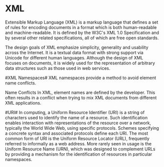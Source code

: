 # XML #
Extensible Markup Language (XML) is a markup language that defines a set of rules for encoding documents in a format which is both human-readable and machine-readable. It is defined by the W3C's XML 1.0 Specification and by several other related specifications, all of which are free open standards.

The design goals of XML emphasize simplicity, generality and usability across the Internet. It is a textual data format with strong support via Unicode for different human languages. Although the design of XML focuses on documents, it is widely used for the representation of arbitrary data structures such as those used in web services.

#XML Namespaces#
XML namespaces provide a method to avoid element name conflicts.

Name Conflicts
In XML, element names are defined by the developer. This often results in a conflict when trying to mix XML documents from different XML applications.

#URI#
In computing, a Uniform Resource Identifier (URI) is a string of characters used to identify the name of a resource. Such identification enables interaction with representations of the resource over a network, typically the World Wide Web, using specific protocols. Schemes specifying a concrete syntax and associated protocols define each URI. The most common form of URI is the Uniform Resource Locator (URL), frequently referred to informally as a web address. More rarely seen in usage is the Uniform Resource Name (URN), which was designed to complement URLs by providing a mechanism for the identification of resources in particular namespaces.